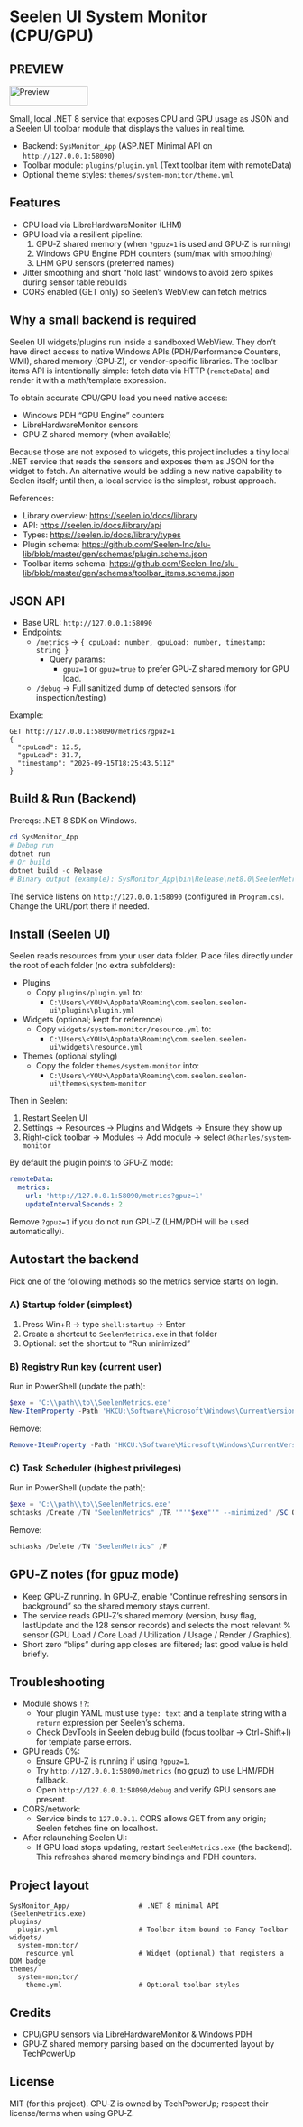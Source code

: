 # Seelen UI System Monitor (CPU/GPU)

## PREVIEW
<img width="139" height="36" alt="Preview" src="https://github.com/user-attachments/assets/540cd5e2-1471-4b26-b1a6-a45893a2c31c" />

Small, local .NET 8 service that exposes CPU and GPU usage as JSON and a Seelen UI toolbar module that displays the values in real time.

- Backend: `SysMonitor_App` (ASP.NET Minimal API on `http://127.0.0.1:58090`)
- Toolbar module: `plugins/plugin.yml` (Text toolbar item with remoteData)
- Optional theme styles: `themes/system-monitor/theme.yml`

## Features
- CPU load via LibreHardwareMonitor (LHM)
- GPU load via a resilient pipeline:
  1) GPU‑Z shared memory (when `?gpuz=1` is used and GPU‑Z is running)
  2) Windows GPU Engine PDH counters (sum/max with smoothing)
  3) LHM GPU sensors (preferred names)
- Jitter smoothing and short “hold last” windows to avoid zero spikes during sensor table rebuilds
- CORS enabled (GET only) so Seelen’s WebView can fetch metrics

## Why a small backend is required
Seelen UI widgets/plugins run inside a sandboxed WebView. They don’t have direct access to native Windows APIs (PDH/Performance Counters, WMI), shared memory (GPU‑Z), or vendor-specific libraries. The toolbar items API is intentionally simple: fetch data via HTTP (`remoteData`) and render it with a math/template expression.

To obtain accurate CPU/GPU load you need native access:
- Windows PDH “GPU Engine” counters
- LibreHardwareMonitor sensors
- GPU‑Z shared memory (when available)

Because those are not exposed to widgets, this project includes a tiny local .NET service that reads the sensors and exposes them as JSON for the widget to fetch. An alternative would be adding a new native capability to Seelen itself; until then, a local service is the simplest, robust approach.

References:
- Library overview: https://seelen.io/docs/library
- API: https://seelen.io/docs/library/api
- Types: https://seelen.io/docs/library/types
- Plugin schema: https://github.com/Seelen-Inc/slu-lib/blob/master/gen/schemas/plugin.schema.json
- Toolbar items schema: https://github.com/Seelen-Inc/slu-lib/blob/master/gen/schemas/toolbar_items.schema.json

## JSON API
- Base URL: `http://127.0.0.1:58090`
- Endpoints:
  - `/metrics` → `{ cpuLoad: number, gpuLoad: number, timestamp: string }`
    - Query params:
      - `gpuz=1` or `gpuz=true` to prefer GPU‑Z shared memory for GPU load.
  - `/debug` → Full sanitized dump of detected sensors (for inspection/testing)

Example:
```http
GET http://127.0.0.1:58090/metrics?gpuz=1
{
  "cpuLoad": 12.5,
  "gpuLoad": 31.7,
  "timestamp": "2025-09-15T18:25:43.511Z"
}
```

## Build & Run (Backend)
Prereqs: .NET 8 SDK on Windows.

```powershell
cd SysMonitor_App
# Debug run
dotnet run
# Or build
dotnet build -c Release
# Binary output (example): SysMonitor_App\bin\Release\net8.0\SeelenMetrics.exe
```

The service listens on `http://127.0.0.1:58090` (configured in `Program.cs`). Change the URL/port there if needed.

## Install (Seelen UI)
Seelen reads resources from your user data folder. Place files directly under the root of each folder (no extra subfolders):

- Plugins
  - Copy `plugins/plugin.yml` to:
    - `C:\Users\<YOU>\AppData\Roaming\com.seelen.seelen-ui\plugins\plugin.yml`
- Widgets (optional; kept for reference)
  - Copy `widgets/system-monitor/resource.yml` to:
    - `C:\Users\<YOU>\AppData\Roaming\com.seelen.seelen-ui\widgets\resource.yml`
- Themes (optional styling)
  - Copy the folder `themes/system-monitor` into:
    - `C:\Users\<YOU>\AppData\Roaming\com.seelen.seelen-ui\themes\system-monitor`

Then in Seelen:
1) Restart Seelen UI
2) Settings → Resources → Plugins and Widgets → Ensure they show up
3) Right‑click toolbar → Modules → Add module → select `@Charles/system-monitor`

By default the plugin points to GPU‑Z mode:
```yaml
remoteData:
  metrics:
    url: 'http://127.0.0.1:58090/metrics?gpuz=1'
    updateIntervalSeconds: 2
```
Remove `?gpuz=1` if you do not run GPU‑Z (LHM/PDH will be used automatically).

## Autostart the backend
Pick one of the following methods so the metrics service starts on login.

### A) Startup folder (simplest)
1) Press Win+R → type `shell:startup` → Enter
2) Create a shortcut to `SeelenMetrics.exe` in that folder
3) Optional: set the shortcut to “Run minimized”

### B) Registry Run key (current user)
Run in PowerShell (update the path):
```powershell
$exe = 'C:\\path\\to\\SeelenMetrics.exe'
New-ItemProperty -Path 'HKCU:\Software\Microsoft\Windows\CurrentVersion\Run' -Name 'SeelenMetrics' -PropertyType String -Value '"' + $exe + '" --minimized' -Force
```
Remove:
```powershell
Remove-ItemProperty -Path 'HKCU:\Software\Microsoft\Windows\CurrentVersion\Run' -Name 'SeelenMetrics'
```

### C) Task Scheduler (highest privileges)
Run in PowerShell (update the path):
```powershell
$exe = 'C:\\path\\to\\SeelenMetrics.exe'
schtasks /Create /TN "SeelenMetrics" /TR '"'"$exe"'" --minimized' /SC ONLOGON /RL HIGHEST /F
```
Remove:
```powershell
schtasks /Delete /TN "SeelenMetrics" /F
```

## GPU‑Z notes (for gpuz mode)
- Keep GPU‑Z running. In GPU‑Z, enable “Continue refreshing sensors in background” so the shared memory stays current.
- The service reads GPU‑Z’s shared memory (version, busy flag, lastUpdate and the 128 sensor records) and selects the most relevant % sensor (GPU Load / Core Load / Utilization / Usage / Render / Graphics).
- Short zero “blips” during app closes are filtered; last good value is held briefly.

## Troubleshooting
- Module shows `!?`:
  - Your plugin YAML must use `type: text` and a `template` string with a `return` expression per Seelen’s schema.
  - Check DevTools in Seelen debug build (focus toolbar → Ctrl+Shift+I) for template parse errors.
- GPU reads 0%:
  - Ensure GPU‑Z is running if using `?gpuz=1`.
  - Try `http://127.0.0.1:58090/metrics` (no gpuz) to use LHM/PDH fallback.
  - Open `http://127.0.0.1:58090/debug` and verify GPU sensors are present.
- CORS/network:
  - Service binds to `127.0.0.1`. CORS allows GET from any origin; Seelen fetches fine on localhost.
- After relaunching Seelen UI:
  - If GPU load stops updating, restart `SeelenMetrics.exe` (the backend). This refreshes shared memory bindings and PDH counters.

## Project layout
```
SysMonitor_App/                 # .NET 8 minimal API (SeelenMetrics.exe)
plugins/
  plugin.yml                    # Toolbar item bound to Fancy Toolbar
widgets/
  system-monitor/
    resource.yml                # Widget (optional) that registers a DOM badge
themes/
  system-monitor/
    theme.yml                   # Optional toolbar styles
```

## Credits
- CPU/GPU sensors via LibreHardwareMonitor & Windows PDH
- GPU‑Z shared memory parsing based on the documented layout by TechPowerUp

## License
MIT (for this project). GPU‑Z is owned by TechPowerUp; respect their license/terms when using GPU‑Z.


